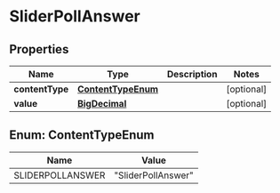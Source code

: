 
# SliderPollAnswer

## Properties
Name | Type | Description | Notes
------------ | ------------- | ------------- | -------------
**contentType** | [**ContentTypeEnum**](#ContentTypeEnum) |  |  [optional]
**value** | [**BigDecimal**](BigDecimal.md) |  |  [optional]



<a name="ContentTypeEnum"></a>
## Enum: ContentTypeEnum
Name | Value
---- | -----
SLIDERPOLLANSWER | &quot;SliderPollAnswer&quot;



